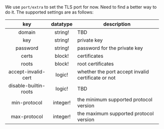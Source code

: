 We use `port/extra` to set the TLS port for now. Need to find a better way to do it. The supported settings are as follows:

|         key         | datatype | description                                        |
|:-------------------:|:--------:|----------------------------------------------------|
| domain              | string!  | TBD                                                |
| key                 | string!  | private key                                        |
| password            | string!  | password for the private key                       |
| certs               | block!   | certificates                                       |
| roots               | block!   | root certificates                                  |
| accept-invalid-cert | logic!   | whether the port accept invalid certificate or not |
| disable-builtin-roots | logic!   | TBD |
| min-protocol        | integer! | the minimum supported protocol version |
| max-protocol        | integer! | the maximum supported protocol version |

